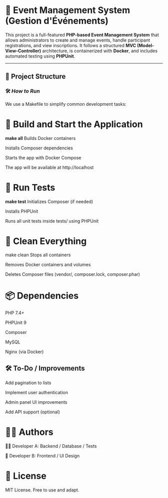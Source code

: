 # 🎉 **Event Management System (Gestion d'Événements)**

This project is a full-featured **PHP-based Event Management System** that allows administrators to create and manage events, handle participant registrations, and view inscriptions. It follows a structured **MVC (Model-View-Controller)** architecture, is containerized with **Docker**, and includes automated testing using **PHPUnit**.

---

## 📁 **Project Structure**

### 🛠️ ***How to Run***

We use a Makefile to simplify common development tasks:

# 🔧 **Build and Start the Application**

**make all**
Builds Docker containers

Installs Composer dependencies

Starts the app with Docker Compose

The app will be available at http://localhost

# 🧪 **Run Tests**

**make test**
Initializes Composer (if needed)

Installs PHPUnit

Runs all unit tests inside tests/ using PHPUnit

# 🧹 **Clean Everything**

make clean
Stops all containers

Removes Docker containers and volumes

Deletes Composer files (vendor/, composer.lock, composer.phar)

# 📦 **Dependencies**
PHP 7.4+

PHPUnit 9

Composer

MySQL

Nginx (via Docker)

## 🛠️ **To-Do / Improvements**
Add pagination to lists

Implement user authentication

Admin panel UI improvements

Add API support (optional)

# 🧑‍💻 **Authors**
👨‍💻 Developer A: Backend / Database / Tests

🎨 Developer B: Frontend / UI Design

# 📃 **License**
MIT License. Free to use and adapt.
